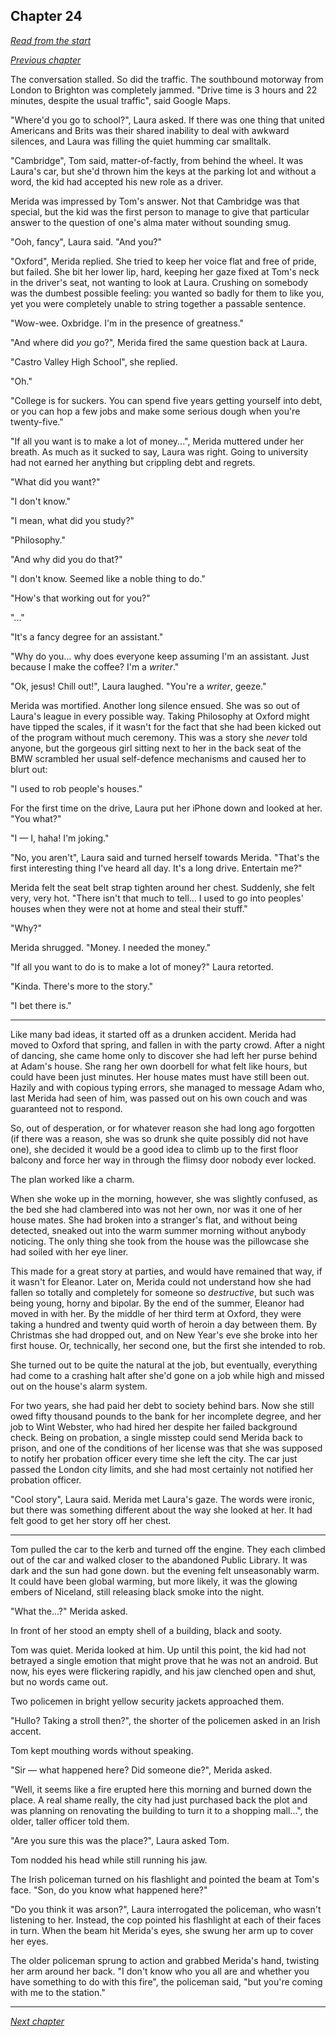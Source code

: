 ## Chapter 24

_[Read from the start](00-preface.md)_

_[Previous chapter](23.md)_

The conversation stalled. So did the traffic. The southbound motorway from London to Brighton was completely jammed. "Drive time is 3 hours and 22 minutes, despite the usual traffic", said Google Maps.

"Where'd you go to school?", Laura asked. If there was one thing that united Americans and Brits was their shared inability to deal with awkward silences, and Laura was filling the quiet humming car smalltalk.

"Cambridge", Tom said, matter-of-factly, from behind the wheel. It was Laura's car, but she'd thrown him the keys at the parking lot and without a word, the kid had accepted his new role as a driver.

Merida was impressed by Tom's answer. Not that Cambridge was that special, but the kid was the first person to manage to give that particular answer to the question of one's alma mater without sounding smug.

"Ooh, fancy", Laura said. "And you?"

"Oxford", Merida replied. She tried to keep her voice flat and free of pride, but failed. She bit her lower lip, hard, keeping her gaze fixed at Tom's neck in the driver's seat, not wanting to look at Laura. Crushing on somebody was the dumbest possible feeling: you wanted so badly for them to like you, yet you were completely unable to string together a passable sentence.

"Wow-wee. Oxbridge. I'm in the presence of greatness."

"And where did _you_ go?", Merida fired the same question back at Laura.

"Castro Valley High School", she replied.

"Oh."

"College is for suckers. You can spend five years getting yourself into debt, or you can hop a few jobs and make some serious dough when you're twenty-five."

"If all you want is to make a lot of money...", Merida muttered under her breath. As much as it sucked to say, Laura was right. Going to university had not earned her anything but crippling debt and regrets.

"What did you want?"

"I don't know."

"I mean, what did you study?"

"Philosophy."

"And why did you do that?"

"I don't know. Seemed like a noble thing to do."

"How's that working out for you?"

"..."

"It's a fancy degree for an assistant."

"Why do you... why does everyone keep assuming I'm an assistant. Just because I make the coffee? I'm a _writer_."

"Ok, jesus! Chill out!", Laura laughed. "You're a _writer_, geeze."

Merida was mortified. Another long silence ensued. She was so out of Laura's league in every possible way. Taking Philosophy at Oxford might have tipped the scales, if it wasn't for the fact that she had been kicked out of the program without much ceremony. This was a story she _never_ told anyone, but the gorgeous girl sitting next to her in the back seat of the BMW scrambled her usual self-defence mechanisms and caused her to blurt out:

"I used to rob people's houses."

For the first time on the drive, Laura put her iPhone down and looked at her. "You what?"

"I — I, haha! I'm joking."

"No, you aren't", Laura said and turned herself towards Merida. "That's the first interesting thing I've heard all day. It's a long drive. Entertain me?"

Merida felt the seat belt strap tighten around her chest. Suddenly, she felt very, very hot. "There isn't that much to tell... I used to go into peoples' houses when they were not at home and steal their stuff."

"Why?"

Merida shrugged. "Money. I needed the money."

"If all you want to do is to make a lot of money?" Laura retorted.

"Kinda. There's more to the story."

"I bet there is."

---

Like many bad ideas, it started off as a drunken accident. Merida had moved to Oxford that spring, and fallen in with the party crowd. After a night of dancing, she came home only to discover she had left her purse behind at Adam's house. She rang her own doorbell for what felt like hours, but could have been just minutes. Her house mates must have still been out. Hazily and with copious typing errors, she managed to message Adam who, last Merida had seen of him, was passed out on his own couch and was guaranteed not to respond.

So, out of desperation, or for whatever reason she had long ago forgotten (if there was a reason, she was so drunk she quite possibly did not have one), she decided it would be a good idea to climb up to the first floor balcony and force her way in through the flimsy door nobody ever locked.

The plan worked like a charm.

When she woke up in the morning, however, she was slightly confused, as the bed she had clambered into was not her own, nor was it one of her house mates. She had broken into a stranger's flat, and without being detected, sneaked out into the warm summer morning without anybody noticing. The only thing she took from the house was the pillowcase she had soiled with her eye liner.

This made for a great story at parties, and would have remained that way, if it wasn't for Eleanor. Later on, Merida could not understand how she had fallen so totally and completely for someone so _destructive_, but such was being young, horny and bipolar. By the end of the summer, Eleanor had moved in with her. By the middle of her third term at Oxford, they were taking a hundred and twenty quid worth of heroin a day between them. By Christmas she had dropped out, and on New Year's eve she broke into her first house. Or, technically, her second one, but the first she intended to rob.

She turned out to be quite the natural at the job, but eventually, everything had come to a crashing halt after she'd gone on a job while high and missed out on the house's alarm system.

For two years, she had paid her debt to society behind bars. Now she still owed fifty thousand pounds to the bank for her incomplete degree, and her job to Wint Webster, who had hired her despite her failed background check. Being on probation, a single misstep could send Merida back to prison, and one of the conditions of her license was that she was supposed to notify her probation officer every time she left the city. The car just passed the London city limits, and she had most certainly not notified her probation officer.

"Cool story", Laura said. Merida met Laura's gaze. The words were ironic, but there was something different about the way she looked at her. It had felt good to get her story off her chest.

---

Tom pulled the car to the kerb and turned off the engine. They each climbed out of the car and walked closer to the abandoned Public Library. It was dark and the sun had gone down. but the evening felt unseasonably warm. It could have been global warming, but more likely, it was the glowing embers of Niceland, still releasing black smoke into the night.

"What the...?" Merida asked.

In front of her stood an empty shell of a building, black and sooty.

Tom was quiet. Merida looked at him. Up until this point, the kid had not betrayed a single emotion that might prove that he was not an android. But now, his eyes were flickering rapidly, and his jaw clenched open and shut, but no words came out.

Two policemen in bright yellow security jackets approached them.

"Hullo? Taking a stroll then?", the shorter of the policemen asked in an Irish accent.

Tom kept mouthing words without speaking.

"Sir — what happened here? Did someone die?", Merida asked.

"Well, it seems like a fire erupted here this morning and burned down the place. A real shame really, the city had just purchased back the plot and was planning on renovating the building to turn it to a shopping mall...", the older, taller officer told them.

"Are you sure this was the place?", Laura asked Tom.

Tom nodded his head while still running his jaw.

The Irish policeman turned on his flashlight and pointed the beam at Tom's face. "Son, do you know what happened here?"

"Do you think it was arson?", Laura interrogated the policeman, who wasn't listening to her. Instead, the cop pointed his flashlight at each of their faces in turn. When the beam hit Merida's eyes, she swung her arm up to cover her eyes.

The older policeman sprung to action and grabbed Merida's hand, twisting her arm around her back. "I don't know who you all are and whether you have something to do with this fire", the policeman said, "but you're coming with me to the station."

---

_[Next chapter](25.md)_
